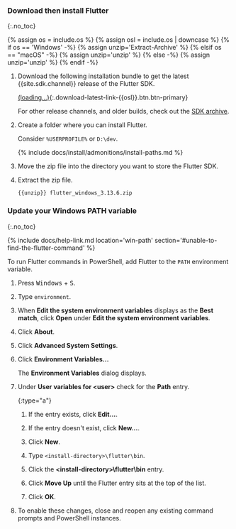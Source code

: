 ### Download then install Flutter
{:.no_toc}

{% assign os = include.os %}
{% assign osl = include.os | downcase %}
{% if os == 'Windows' -%}
   {% assign unzip='Extract-Archive' %}
{% elsif os == "macOS" -%}
   {% assign unzip='unzip' %}
{% else -%}
   {% assign unzip='unzip' %}
{% endif -%}

1. Download the following installation bundle to get the latest
   {{site.sdk.channel}} release of the Flutter SDK.

   [(loading...)](#){:.download-latest-link-{{osl}}.btn.btn-primary}

   For other release channels, and older builds,
   check out the [SDK archive][].

1. Create a folder where you can install Flutter.

   Consider `%USERPROFILE%` or `D:\dev`.

   {% include docs/install/admonitions/install-paths.md %}

1. Move the zip file into the directory you want to store the Flutter SDK.

1. Extract the zip file.

   ```terminal
   {{unzip}} flutter_windows_3.13.6.zip
   ```

[SDK archive]: {{site.url}}/release/archive

### Update your Windows PATH variable
{:.no_toc}

{% include docs/help-link.md location='win-path' section='#unable-to-find-the-flutter-command' %}

To run Flutter commands in PowerShell,
add Flutter to the `PATH` environment variable.

1. Press <kbd>Windows</kbd> + <kbd>S</kbd>.

1. Type `environment`.

1. When **Edit the system environment variables** displays
   as the **Best match**, click **Open** under
   **Edit the system environment variables**.

1. Click **About**.

1. Click **Advanced System Settings**.

1. Click **Environment Variables...**

   The **Environment Variables** dialog displays.

1. Under **User variables for \<user\>** check for the **Path** entry.

   {:type="a"}
   1. If the entry exists, click **Edit...**.

   1. If the entry doesn't exist, click **New...**.

   1. Click **New**.

   1. Type `<install-directory>\flutter\bin`.

   1. Click the **\<install-directory\>\flutter\bin** entry.

   1. Click **Move Up** until the Flutter entry sits at the top of the list.

   1. Click **OK**.

1. To enable these changes,
   close and reopen any existing command prompts and PowerShell instances.
